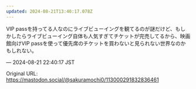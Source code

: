 ```yaml
---
updated: 2024-08-21T13:40:17.078Z
---
```


<p>VIP passを持ってる人なのにライブビューイングを観てるのが謎だけど、もしかしたらライブビューイング自体も人気すぎてチケットが完売してるから、映画館向けVIP passを使って優先席のチケットを買わないと見られない世界なのかもしれない。</p>

&mdash; 2024-08-21 22:40:17 JST

Original URL: https://mastodon.social/@sakuramochi0/113000291832836461
